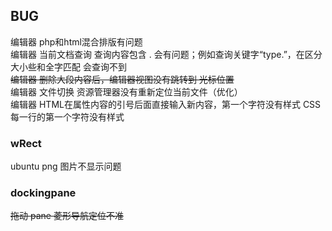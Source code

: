 ## BUG
编辑器 php和html混合排版有问题  
编辑器 当前文档查询 查询内容包含 . 会有问题；例如查询关键字“type.”，在区分大小些和全字匹配 会查询不到  
~~编辑器 删除大段内容后，编辑器视图没有跳转到 光标位置~~  
编辑器 文件切换 资源管理器没有重新定位当前文件（优化）  
编辑器 HTML在属性内容的引号后面直接输入新内容，第一个字符没有样式  CSS 每一行的第一个字符没有样式  

### wRect
ubuntu png 图片不显示问题

### dockingpane
~~拖动 pane 菱形导航定位不准~~

